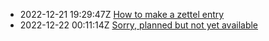 * 2022-12-21 19:29:47Z [How to make a zettel entry](../1)
* 2022-12-22 00:11:14Z [Sorry, planned but not yet available](../0)
